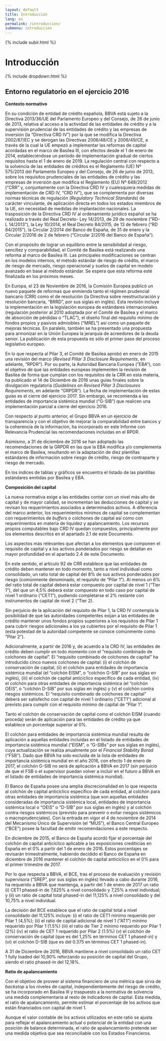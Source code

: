 ```yaml
---
layout: default
title: Introducción
lang: es
permalink: /introduccion/
submenu: introduccion
---
```


{% include subir.html %}


# Introducción

{% include dropdown.html %}

## Entorno regulatorio en el ejercicio 2016

**Contexto normativo**

En su condición de entidad de crédito española, BBVA
está sujeto a la Directiva 2013/36/UE del Parlamento
Europeo y del Consejo, de 26 de junio de 2013, relativa
al acceso a la actividad de las entidades de crédito y a
la supervisión prudencial de las entidades de crédito y
las empresas de inversión (la “Directiva CRD IV”) por la
que se modifica la Directiva 2002/87/EC y se derogan
las Directivas 2006/48/CE y 2006/49/CE, a través de la
cual la UE empezó a implementar las reformas de capital
acordadas en el marco de Basilea III, con efectos desde
el 1 de enero de 2014, estableciéndose un período de
implementación gradual de ciertos requisitos hasta el 1
de enero de 2019. La regulación central con respecto a la
solvencia de las entidades de créditos es el Reglamento
(UE) Nº 575/2013 del Parlamento Europeo y del Consejo,
de 26 de junio de 2013, sobre los requisitos prudenciales
de las entidades de crédito y las empresas de inversión
que modifica el Reglamento (EU) Nº 648/2012 (“CRR”
y, conjuntamente con la Directiva CRD IV y cualesquiera
medidas de implementación de CRD IV, “CRD IV”), que se
complementa por diversas normas técnicas de regulación
(*Regulatory Technical Standards*) de carácter vinculante,
de aplicación directa en todos los estados miembros de la
UE, sin necesidad de medidas de implantación nacionales.
La trasposición de la Directiva CRD IV al ordenamiento
jurídico español se ha realizado a través del Real Decreto-
Ley 14/2013, de 29 de noviembre (“RD-L 14/2013”), la Ley
10/2014, el Real Decreto 84/2015, de 13 de febrero (“RD
84/2015”), la Circular 2/2014 del Banco de España, de 31
de enero y la Circular 2/2016 de 2 de febrero (“Circular
2/2016 del Banco de España”).

Con el propósito de lograr un equilibrio entre la sensibilidad al
riesgo, sencillez y comparabilidad, el Comité de Basilea está
realizando una reforma al marco de Basilea III. Las principales
modificaciones se centran en los modelos internos, el método
estándar de riesgo de crédito, el marco de riesgo de mercado,
riesgo operacional y suelos de capital en modelo avanzado
en base al método estándar. Se espera que esta reforma esté
finalizada en los próximos meses.

En Europa, el 23 de Noviembre de 2016, la Comisión Europea
publicó un nuevo paquete de reformas que enmienda tanto
el régimen prudencial bancario (CRR) como el de resolución
(la Directiva sobre reestructuración y resolución bancaria,
“BRRD”, por sus siglas en inglés). Esta revisión incluye la
implementación en la legislación europea de estándares
internacionales (regulación posterior al 2010 adoptada por
el Comité de Basilea y el marco de absorción de pérdidas
o “TLAC”), el diseño final del requisito mínimo de fondos
propios y pasivos admisibles (“MREL”) así como un paquete
de mejoras técnicas. En paralelo, también se ha presentado
una propuesta para armonizar en la Unión Europea la
jerarquía de acreedores de la deuda senior. La publicación de
esta propuesta es sólo el primer paso del proceso legislativo
europeo.

En lo que respecta al Pilar 3, el Comité de Basilea aprobó
en enero de 2015 una revisión del marco (*Revised Pillar
3 Disclosure Requirements*, en adelante, “RPDR”). Por
su parte, la Autoridad Bancaria Europea (“EBA”), con el
objetivo de que las entidades europeas implementen la
revisión de Basilea de forma que cumplan con los requisitos
de la CRR en esta materia, ha publicado el 14 de Diciembre
de 2016 unas guías finales sobre la divulgación regulatoria
(*Guidelines on Revised Pillar 3 Disclosures Requirements*,
en adelante “GRPDR”). La fecha de implementación de
estas guías es el cierre del ejercicio 2017. Sin embargo,
se recomienda a las entidades de importancia sistémica
mundial (“G-SIB”) que realicen una implementación parcial
a cierre del ejercicio 2016.

Con respecto al punto anterior, el Grupo BBVA en un
ejercicio de transparencia y con el objetivo de mejorar
la comparabilidad entre bancos y la coherencia de la
información, ha incorporado en este Informe con Relevancia
Prudencial las recomendaciones incluidas en el RPDR.

Asimismo, a 31 de diciembre de 2016 se han adoptado las
recomendaciones de la GRPDR en las que la EBA modifica
y/o complementa el marco de Basilea, resultando en la
adaptación de diez plantillas estándares de información sobre
riesgo de crédito, riesgo de contraparte y riesgo de mercado.

En los índices de tablas y gráficos se encuentra el listado de
las plantillas estándares emitidas por Basilea y EBA.


**Composición del capital**

La nueva normativa exige a las entidades contar con un
nivel más alto de capital y de mayor calidad, se incrementan
las deducciones de capital y se revisan los requerimientos
asociados a determinados activos. A diferencia del
marco anterior, los requerimientos mínimos de capital se complementan con requerimientos de *buffers* o colchones de
capital así como con requerimientos en materia de liquidez y
apalancamiento. Los recursos propios computables bajo CRD
IV quedan compuestos, principalmente por los elementos
descritos en el apartado 2.1 de este Documento.

Los aspectos más relevantes que afectan a los elementos que
componen el requisito de capital y a los activos ponderados
por riesgo se detallan en mayor profundidad en el apartado
2.4 de este Documento.

En este sentido, el artículo 92 de CRR establece que las
entidades de crédito deben mantener en todo momento,
tanto a nivel individual como consolidado, un ratio total
de capital del 8% de sus activos ponderados por riesgo
(comúnmente denominado, el requisito de “Pilar 1”).
Al menos un 6% del ratio total de capital deberá estar
compuesto por capital de nivel 1 (“Tier 1”), del que un 4,5%
deberá estar compuesto en todo caso por capital de nivel 1
ordinario (“CET1”), pudiendo completarse el 2% restante con
instrumentos de capital de nivel 2 (“Tier 2).

Sin perjuicio de la aplicación del requisito de Pilar 1, la CRD IV
contempla la posibilidad de que las autoridades competentes
exijan a las entidades de crédito mantener unos fondos
propios superiores a los requisitos de Pilar 1 para cubrir
riesgos adicionales a los ya cubiertos por el requisito de
Pilar 1 (esta potestad de la autoridad competente se conoce
comúnmente como “Pilar 2”).

Adicionalmente, a partir de 2016 y, de acuerdo a la CRD IV, las
entidades de crédito deben cumplir en todo momento con el
“requisito combinado de colchones de capital”. El “requisito
combinado de colchones de capital” ha introducido cinco
nuevos colchones de capital: (i) el colchón de conservación
de capital, (ii) el colchón para entidades de importancia
sistémica mundial (el “colchón EISM”, o “colchón G-SIB”
por sus siglas en inglés), (iii) el colchón de capital anticíclico
específico de cada entidad, (iv) el colchón para otras
entidades de importancia sistémica (el “colchón OEIS”, o
“colchón D-SIB” por sus siglas en inglés) y (v) el colchón
contra riesgos sistémicos. El “requisito combinado de
colchones de capital” deberá ser satisfecho con capital de
nivel 1 ordinario (“CET1”) adicional al previsto para cumplir
con el requisito mínimo de capital de “Pilar 1”.

Tanto el colchón de conservación de capital como el colchón
EISM (cuando proceda) serán de aplicación para las
entidades de crédito ya que establece un porcentaje superior
al 0%.

El colchón para entidades de importancia sistémica
mundial resulta de aplicación a aquellas entidades incluidas
en el listado de entidades de importancia sistémica
mundial (“EISM”, o “G-SIBs” por sus siglas en inglés), cuya
actualización se realiza anualmente por el *Financial Stability
Borad* (“FSB”). Dado que BBVA ha sido excluida de la lista de
entidades de importancia sistémica mundial en el año 2016,
con efecto 1 de enero de 2017, el colchón G-SIB no será de
aplicación a BBVA en 2017 (sin perjuicio de que el FSB o el
supervisor puedan volver a incluir en el futuro a BBVA en el
listado de entidades de importancia sistémica mundial).

El Banco de España posee una amplia discrecionalidad en lo
que respecta al colchón de capital anticíclico específico de
cada entidad, al colchón para otras entidades de importancia
sistémica (que son aquellas entidades consideradas de
importancia sistémica local, entidades de importancia sistémica
local o “OEIS” o “D-SIB” por sus siglas en inglés) y al colchón
contra riesgos sistémicos (previsto para prevenir o evitar riesgos
sistémicos o macroprudenciales). Con la entrada en vigor el 4
de noviembre de 2014 del Mecanismo Único de Supervisión (el
“MUS”), el Banco Central Europeo (“BCE”) posee la facultad de
emitir recomendaciones a este respecto.

En diciembre de 2015, el Banco de España acordó fijar el
porcentaje del colchón de capital anticíclico aplicable a las
exposiciones crediticias en España en el 0% a partir del 1 de
enero de 2016. Estos porcentajes se revisarán trimestralmente,
habiendo decidido el Banco de España en diciembre de 2016
mantener el colchón de capital anticíclico en el 0% para el
primer trimestre de 2017.

Por lo que respecta a BBVA, el BCE, tras el proceso de
evaluación y revisión supervisora (“SREP”, por sus siglas en
inglés) llevado a cabo durante 2016, ha requerido a BBVA
que mantenga, a partir del 1 de enero de 2017 un ratio (i)
CET1 phased-in de 7,625% a nivel consolidado y 7,25% a nivel
individual; y (ii) un ratio de capital total phased-in del 11,125% a
nivel consolidado y del 10,75% a nivel individual.

La decisión del BCE establece que el ratio de capital total a nivel
consolidado del 11,125% incluye: (i) el ratio de CET1 mínimo
requerido por Pilar 1 (4,5%); (ii) el ratio de capital adicional de
nivel 1 (“AT1”) mínimo requerido por Pilar 1 (1.5%) (iii) el ratio
de Tier 2 mínimo requerido por Pilar 1 (2%) (iv) el ratio de CET
1 requerido por Pilar 2 (1.5%) (v) el colchón de conservación de
capital (que es del 1,25% en términos CET 1 phased-in) y (vi) el
colchón D-SIB (que es del 0.375 en términos CET 1 phased-in).

A 31 de Diciembre de 2016, BBVA mantiene a nivel consolidado
un ratio CET 1 fully loaded del 10,90% reforzando su posición de
capital del Grupo, siendo el ratio phased-in del 12,18%.

**Ratio de apalancamiento**

Con el objetivo de proveer al sistema financiero de una
métrica que sirva de *backstop* a los niveles de capital, independientemente del riesgo de crédito, se ha incorporado en Basilea III y traspuesto a la normativa de solvencia una medida
complementaria al resto de indicadores de capital. Esta medida,
el ratio de apalancamiento, permite estimar el porcentaje de los
activos que están financiados con capital de nivel 1.

Aunque el valor contable de los activos utilizados en este ratio
se ajusta para reflejar el apalancamiento actual o potencial de
la entidad con una posición de balance determinada, el ratio
de apalancamiento pretende ser una medida objetiva que sea
reconciliable con los Estados Financieros.